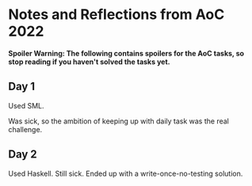 Notes and Reflections from AoC 2022
===================================

**Spoiler Warning: The following contains spoilers for the AoC tasks,
so stop reading if you haven't solved the tasks yet.**


Day 1
-----

Used SML.

Was sick, so the ambition of keeping up with daily task was the real
challenge.


Day 2
-----

Used Haskell. Still sick. Ended up with a write-once-no-testing solution.
